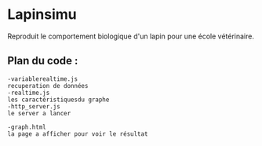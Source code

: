 # Lapinsimu
Reproduit le comportement biologique d'un lapin pour une école vétérinaire.

## Plan du code :
	-variablerealtime.js
	recuperation de données
	-realtime.js
	les caractéristiquesdu graphe
	-http_server.js
	le server a lancer

	-graph.html
	la page a afficher pour voir le résultat
